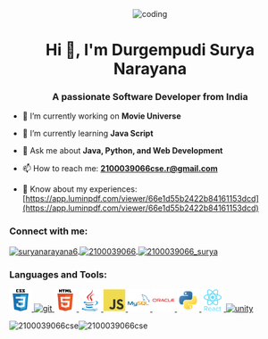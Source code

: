 <p align="center">
  <img align="center" alt="coding" width="400"       
  src="https://i.pinimg.com/originals/81/17/8b/81178b47a8598f0c81c4799f2cdd4057.gif">
</p>

<h1 align="center">Hi 👋, I'm Durgempudi Surya Narayana</h1>
<h3 align="center">A passionate Software Developer from India</h3>



- 🔭 I’m currently working on **Movie Universe**

- 🌱 I’m currently learning **Java Script**


  
- 💬 Ask me about **Java, Python, and Web Development**
  
- 📫 How to reach me: **2100039066cse.r@gmail.com**
  
- 📄 Know about my experiences: [https://app.luminpdf.com/viewer/66e1d55b2422b84161153dcd](https://app.luminpdf.com/viewer/66e1d55b2422b84161153dcd)

<h3 align="left">Connect with me:</h3>
<p align="left">
  <a href="https://www.codechef.com/users/suryanarayana6" target="_blank">
    <img align="center" src="https://cdn.jsdelivr.net/npm/simple-icons@3.1.0/icons/codechef.svg" alt="suryanarayana6" height="30" width="40" />
  </a>
  <a href="https://www.leetcode.com/2100039066" target="_blank">
    <img align="center" src="https://raw.githubusercontent.com/rahuldkjain/github-profile-readme-generator/master/src/images/icons/Social/leet-code.svg" alt="2100039066" height="30" width="40" />
  </a>
  <a href="https://auth.geeksforgeeks.org/user/2100039066_surya" target="_blank">
    <img align="center" src="https://raw.githubusercontent.com/rahuldkjain/github-profile-readme-generator/master/src/images/icons/Social/geeks-for-geeks.svg" alt="2100039066_surya" height="30" width="40" />
  </a>
</p>

<h3 align="left">Languages and Tools:</h3>
<p align="left">
  <a href="https://www.w3schools.com/css/" target="_blank" rel="noreferrer">
    <img src="https://raw.githubusercontent.com/devicons/devicon/master/icons/css3/css3-original-wordmark.svg" alt="css3" width="40" height="40" />
  </a> 
  <a href="https://git-scm.com/" target="_blank" rel="noreferrer">
    <img src="https://www.vectorlogo.zone/logos/git-scm/git-scm-icon.svg" alt="git" width="40" height="40" />
  </a> 
  <a href="https://www.w3.org/html/" target="_blank" rel="noreferrer">
    <img src="https://raw.githubusercontent.com/devicons/devicon/master/icons/html5/html5-original-wordmark.svg" alt="html5" width="40" height="40" />
  </a> 
  <a href="https://www.java.com" target="_blank" rel="noreferrer">
    <img src="https://raw.githubusercontent.com/devicons/devicon/master/icons/java/java-original.svg" alt="java" width="40" height="40" />
  </a> 
  <a href="https://developer.mozilla.org/en-US/docs/Web/JavaScript" target="_blank" rel="noreferrer">
    <img src="https://raw.githubusercontent.com/devicons/devicon/master/icons/javascript/javascript-original.svg" alt="javascript" width="40" height="40" />
  </a> 
  <a href="https://www.mysql.com/" target="_blank" rel="noreferrer">
    <img src="https://raw.githubusercontent.com/devicons/devicon/master/icons/mysql/mysql-original-wordmark.svg" alt="mysql" width="40" height="40" />
  </a> 
  <a href="https://www.oracle.com/" target="_blank" rel="noreferrer">
    <img src="https://raw.githubusercontent.com/devicons/devicon/master/icons/oracle/oracle-original.svg" alt="oracle" width="40" height="40" />
  </a> 
  <a href="https://www.python.org" target="_blank" rel="noreferrer">
    <img src="https://raw.githubusercontent.com/devicons/devicon/master/icons/python/python-original.svg" alt="python" width="40" height="40" />
  </a> 
  <a href="https://reactjs.org/" target="_blank" rel="noreferrer">
    <img src="https://raw.githubusercontent.com/devicons/devicon/master/icons/react/react-original-wordmark.svg" alt="react" width="40" height="40" />
  </a> 
  <a href="https://unity.com/" target="_blank" rel="noreferrer">
    <img src="https://www.vectorlogo.zone/logos/unity3d/unity3d-icon.svg" alt="unity" width="40" height="40" />
  </a> 
</p>

<p>
  <img align="left" src="https://github-readme-stats.vercel.app/api/top-langs?username=2100039066cse&show_icons=true&locale=en&layout=compact" alt="2100039066cse" />
</p>



<p>
  <img align="left" src="https://github-readme-streak-stats.herokuapp.com/?user=2100039066cse&" alt="2100039066cse" />
</p>
